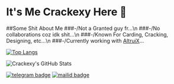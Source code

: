 # It's Me Crackexy Here 🥰

##Some Shit About Me
###-/Not a Granted guy fr...\n
###-/No collaborations coz idk shit...\n
###-/Known For Carding, Cracking, Designing, etc...\n
###-/Currently working with [AltruiX](github.com/AltruiX)...

[![Top Langs](https://github-readme-stats.vercel.app/api/top-langs/?username=crackexy&hide=dockerfile)](https://github.com/Crackexy)

![Crackexy's GitHub Stats](https://github-readme-stats.vercel.app/api?username=Crackexy&show_icons=true&theme=default&hide=stars)

[![telegram badge](https://img.shields.io/badge/@Crackexy-30302f?style=for-the-badge&logo=telegram)](https://t.me/Crackexy)
[![mailid badge](https://img.shields.io/badge/Crackexy-30302f?style=for-the-badge&logo=gmail)](https:mailto:Crackexy@gmail.com)
